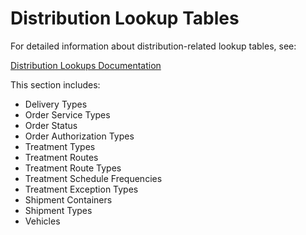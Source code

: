# Distribution Lookup Tables

For detailed information about distribution-related lookup tables, see:

[Distribution Lookups Documentation](../../../Distribution/Lookups.md)

This section includes:
* Delivery Types
* Order Service Types
* Order Status
* Order Authorization Types
* Treatment Types
* Treatment Routes
* Treatment Route Types
* Treatment Schedule Frequencies
* Treatment Exception Types
* Shipment Containers
* Shipment Types
* Vehicles

